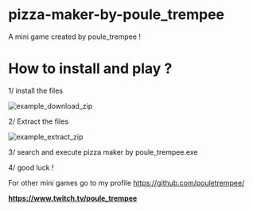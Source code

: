 # pizza-maker-by-poule_trempee

A mini game created by poule_trempee ! 

# How to install and play ?
1/ install the files

![example_download_zip](https://github.com/pouletrempee/pizza-maker-by-poule_trempee/assets/152799087/72427312-d49d-4d12-9228-4fbb8ea6f50e)


2/ Extract the files

![example_extract_zip](https://github.com/pouletrempee/pizza-maker-by-poule_trempee/assets/152799087/54061fa0-b1e9-4426-aa3f-0cebb68eadb6)


3/ search and execute pizza maker by poule_trempee.exe


4/ good luck !


For other mini games go to my profile
https://github.com/pouletrempee/

**https://www.twitch.tv/poule_trempee**
